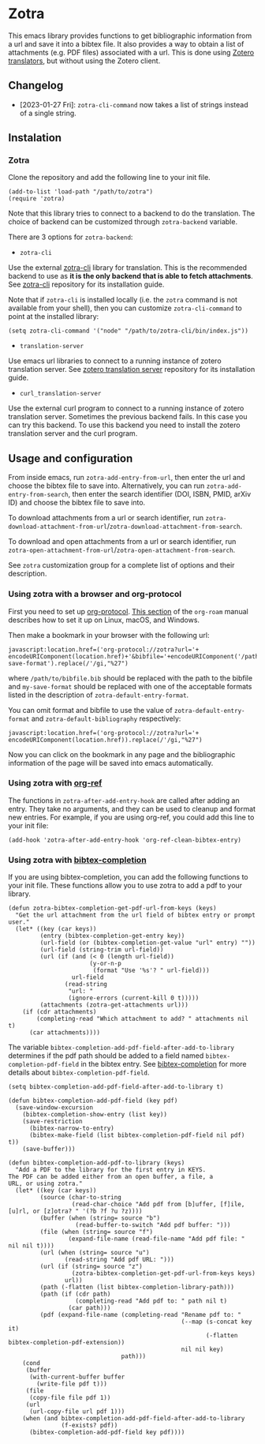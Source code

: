# Zotra

This emacs library provides functions to get bibliographic information from a url and save it into a bibtex file.
It also provides a way to obtain a list of attachments (e.g. PDF files) associated with a url.
This is done using [Zotero translators](https://www.zotero.org/support/translators), but without using the Zotero client.

## Changelog

- [2023-01-27 Fri]: `zotra-cli-command` now takes a list of strings instead of a single string.

## Instalation

### Zotra

Clone the repository and add the following line to your init file.

``` emacs-lisp
(add-to-list 'load-path "/path/to/zotra")
(require 'zotra)
```

Note that this library tries to connect to a backend to do the translation.
The choice of backend can be customized through `zotra-backend` variable.

There are 3 options for `zotra-backend`:
- `zotra-cli`

Use the external [zotra-cli](https://github.com/mpedramfar/zotra-cli) library for translation.
This is the recommended backend to use as **it is the only backend that is able to fetch attachments**.
See [zotra-cli](https://github.com/mpedramfar/zotra-cli) repository for its installation guide.

Note that if `zotra-cli` is installed locally (i.e. the `zotra` command is not available from your shell), then you can customize `zotra-cli-command` to point at the installed library:
```elisp
(setq zotra-cli-command '("node" "/path/to/zotra-cli/bin/index.js"))
```


- `translation-server`

Use emacs url libraries to connect to a running instance of zotero translation server.
See [zotero translation server](https://github.com/zotero/translation-server/) repository for its installation guide.

- `curl_translation-server`

Use the external curl program to connect to a running instance of zotero translation server.
Sometimes the previous backend fails. In this case you can try this backend.
To use this backend you need to install the zotero translation server and the curl program.
## Usage and configuration

From inside emacs, run `zotra-add-entry-from-url`, then enter the url and choose the bibtex file to save into.
Alternatively, you can run `zotra-add-entry-from-search`, then enter the search identifier (DOI, ISBN, PMID, arXiv ID) and choose the bibtex file to save into.

To download attachments from a url or search identifier, run `zotra-download-attachment-from-url`/`zotra-download-attachment-from-search`.

To download and open attachments from a url or search identifier, run `zotra-open-attachment-from-url`/`zotra-open-attachment-from-search`.

See `zotra` customization group for a complete list of options and their description.

### Using zotra with a browser and org-protocol

First you need to set up [org-protocol](https://orgmode.org/worg/org-contrib/org-protocol.html). [This section](https://www.orgroam.com/manual.html#Installation-_00281_0029) of the `org-roam` manual describes how to set it up on Linux, macOS, and Windows.

Then make a bookmark in your browser with the following url:
```
javascript:location.href=('org-protocol://zotra?url='+ encodeURIComponent(location.href)+'&bibfile='+encodeURIComponent('/path/to/bibfile.bib')+'&format=my-save-format').replace(/'/gi,"%27")
```
where `/path/to/bibfile.bib` should be replaced with the path to the bibfile and `my-save-format` should be replaced with one of the acceptable formats listed in the description of `zotra-default-entry-format`.

You can omit format and bibfile to use the value of `zotra-default-entry-format` and `zotra-default-bibliography` respectively:
```
javascript:location.href=('org-protocol://zotra?url='+ encodeURIComponent(location.href)).replace(/'/gi,"%27")
```
Now you can click on the bookmark in any page and the bibliographic information of the page will be saved into emacs automatically.

### Using zotra with [org-ref](https://github.com/jkitchin/org-ref)

The functions in `zotra-after-add-entry-hook` are called after adding an entry.
They take no arguments, and they can be used to cleanup and format new entries.
For example, if you are using org-ref, you could add this line to your init file:
```emacs-lisp
(add-hook 'zotra-after-add-entry-hook 'org-ref-clean-bibtex-entry)
```

### Using zotra with [bibtex-completion](https://github.com/tmalsburg/helm-bibtex/)

If you are using bibtex-completion, you can add the following functions to your init file.
These functions allow you to use zotra to add a pdf to your library.

```emacs-lisp
(defun zotra-bibtex-completion-get-pdf-url-from-keys (keys)
  "Get the url attachment from the url field of bibtex entry or prompt user."
  (let* ((key (car keys))
         (entry (bibtex-completion-get-entry key))
         (url-field (or (bibtex-completion-get-value "url" entry) ""))
         (url-field (string-trim url-field))
         (url (if (and (< 0 (length url-field))
                       (y-or-n-p
                        (format "Use '%s'? " url-field)))
                  url-field
                (read-string
                 "url: "
                 (ignore-errors (current-kill 0 t)))))
         (attachments (zotra-get-attachments url)))
    (if (cdr attachments)
        (completing-read "Which attachment to add? " attachments nil t)
      (car attachments))))
```

The variable `bibtex-completion-add-pdf-field-after-add-to-library` determines if the pdf path should be added to a field named `bibtex-completion-pdf-field` in the bibtex entry.
See [bibtex-completion](https://github.com/tmalsburg/helm-bibtex/) for more details about `bibtex-completion-pdf-field`.

```emacs-lisp
(setq bibtex-completion-add-pdf-field-after-add-to-library t)

(defun bibtex-completion-add-pdf-field (key pdf)
  (save-window-excursion
    (bibtex-completion-show-entry (list key))
    (save-restriction
      (bibtex-narrow-to-entry)
      (bibtex-make-field (list bibtex-completion-pdf-field nil pdf) t))
    (save-buffer)))

(defun bibtex-completion-add-pdf-to-library (keys)
  "Add a PDF to the library for the first entry in KEYS.
The PDF can be added either from an open buffer, a file, a
URL, or using zotra."
  (let* ((key (car keys))
         (source (char-to-string
                  (read-char-choice "Add pdf from [b]uffer, [f]ile, [u]rl, or [z]otra? " '(?b ?f ?u ?z))))
         (buffer (when (string= source "b")
                   (read-buffer-to-switch "Add pdf buffer: ")))
         (file (when (string= source "f")
                 (expand-file-name (read-file-name "Add pdf file: " nil nil t))))
         (url (when (string= source "u")
                (read-string "Add pdf URL: ")))
         (url (if (string= source "z")
                  (zotra-bibtex-completion-get-pdf-url-from-keys keys)
                url))
         (path (-flatten (list bibtex-completion-library-path)))
         (path (if (cdr path)
                   (completing-read "Add pdf to: " path nil t)
                 (car path)))
         (pdf (expand-file-name (completing-read "Rename pdf to: "
                                                 (--map (s-concat key it)
                                                        (-flatten bibtex-completion-pdf-extension))
                                                 nil nil key)
                                path)))
    (cond
     (buffer
      (with-current-buffer buffer
        (write-file pdf t)))
     (file
      (copy-file file pdf 1))
     (url
      (url-copy-file url pdf 1)))
    (when (and bibtex-completion-add-pdf-field-after-add-to-library
               (f-exists? pdf))
      (bibtex-completion-add-pdf-field key pdf))))
```

